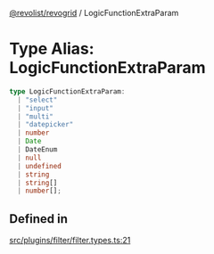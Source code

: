 [@revolist/revogrid](README.md) / LogicFunctionExtraParam

# Type Alias: LogicFunctionExtraParam

```ts
type LogicFunctionExtraParam: 
  | "select"
  | "input"
  | "multi"
  | "datepicker"
  | number
  | Date
  | DateEnum
  | null
  | undefined
  | string
  | string[]
  | number[];
```

## Defined in

[src/plugins/filter/filter.types.ts:21](https://github.com/revolist/revogrid/blob/029346d93426056ab8f85e88430904164676d501/src/plugins/filter/filter.types.ts#L21)
